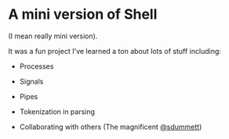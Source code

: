 # A mini version of Shell

(I mean really mini version).

It was a fun project I've learned a ton about lots of stuff including:

- Processes 

- Signals

- Pipes

- Tokenization in parsing

- Collaborating with others (The magnificent [@sdummett](https://github.com/sdummett))
